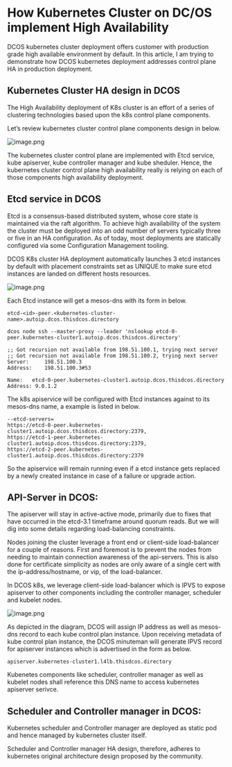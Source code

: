 # How Kubernetes Cluster on DC/OS implement High Availability

DCOS kubernetes cluster deployment offers customer with production grade high available environment by default. In this article, I am trying to demonstrate how DCOS kubernetes deployment addresses control plane HA in production deployment. 



## Kubernetes Cluster HA design in DCOS ##

The High Availability deployment of K8s cluster is an effort of a series of clustering technologies based upon the k8s control plane components.

Let’s review kubernetes cluster control plane components design in below.


![image.png](https://s3-us-west-2.amazonaws.com/github-png/k8s-cluster.png)

The kubernetes cluster control plane are implemented with Etcd service, kube apiserver, kube controller manager and kube sheduler. Hence, the kubernetes cluster control plane high availability really is relying on each of those components high availability deployment.




## Etcd service in DCOS ##

Etcd is a consensus-based distributed system, whose core state is maintained via the raft algorithm.  To achieve high availability of the system the cluster must be deployed into an odd number of servers typically three or five in an HA configuration.  As of today, most deployments are statically configured via some Configuration Management tooling.


DCOS K8s cluster HA deployment automatically launches 3 etcd instances by default with placement constraints set as UNIQUE to make sure etcd instances are landed on different hosts resources.

![image.png](https://s3-us-west-2.amazonaws.com/github-png/etcd-ha-0.png)

Each Etcd instance will get a mesos-dns with its form in below.

```
etcd-<id>-peer.<kubernetes-cluster-name>.autoip.dcos.thisdcos.directory
```

```
dcos node ssh --master-proxy --leader 'nslookup etcd-0-peer.kubernetes-cluster1.autoip.dcos.thisdcos.directory'

;; Got recursion not available from 198.51.100.1, trying next server
;; Got recursion not available from 198.51.100.2, trying next server
Server:		198.51.100.3
Address:	198.51.100.3#53

Name:	etcd-0-peer.kubernetes-cluster1.autoip.dcos.thisdcos.directory
Address: 9.0.1.2
```

The k8s apiservice will be configured with Etcd instances against to its mesos-dns name, a example is listed in below.

```
--etcd-servers=
https://etcd-0-peer.kubernetes-cluster1.autoip.dcos.thisdcos.directory:2379,
https://etcd-1-peer.kubernetes-cluster1.autoip.dcos.thisdcos.directory:2379,
https://etcd-2-peer.kubernetes-cluster1.autoip.dcos.thisdcos.directory:2379
```

So the apiservice will remain running even if a etcd instance gets replaced by a newly created instance in case of a failure or upgrade action.

## API-Server in DCOS: ##

The apiserver will stay in active-active mode, primarily due to fixes that have occurred in the etcd-3.1 timeframe around quorum reads.  But we will dig into some details regarding load-balancing constraints.


Nodes joining the cluster leverage a front end or client-side load-balancer for a couple of reasons.  First and foremost is to prevent the nodes from needing to maintain connection awareness of the api-servers.  This is also done for certificate simplicity as nodes are only aware of a single cert with the ip-address/hostname, or vip, of the load-balancer.


In DCOS k8s, we leverage client-side load-balancer which is IPVS to expose apiserver to other components including the controller manager, scheduler and kubelet nodes.

![image.png](https://s3-us-west-2.amazonaws.com/github-png/apiserver-ha-0.png)

As depicted in the diagram, DCOS will assign IP address as well as mesos-dns record to each kube control plan instance. Upon receiving metadata of kube control plan instance, the DCOS minuteman will generate IPVS record for apiserver instances which is advertised in the form as below.


```
apiserver.kubernetes-cluster1.l4lb.thisdcos.directory
```

Kubenetes components like scheduler, controller manager as well as kubelet nodes shall reference this DNS name to access kubernetes apiserver serivce.

## Scheduler and Controller manager in DCOS: ##

Kubernetes scheduler and Controller manager are deployed as static pod and hence managed by kubernetes cluster itself.

Scheduler and Controller manager HA design, therefore, adheres to kubernetes original architecture design proposed by the community.
